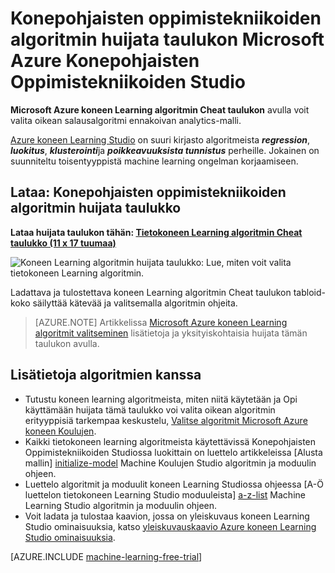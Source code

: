 <properties
    pageTitle="Kuormitusryhmälle Koulujen algoritmin huijata taulukon | Microsoft Azure"
    description="Tulostettavan koneen Koulujen algoritmin huijata taulukon avulla voit valita oikean salausalgoritmi ennakoivan mallin Azure Konepohjaisten Oppimistekniikoiden Studiossa."
    keywords="algoritmin huijata taulukon, taulukko huijata koneen learning algoritmin"
    services="machine-learning"
    documentationCenter=""
    authors="brohrer"
    manager="jhubbard"
    editor="cgronlun"/>

<tags
    ms.service="machine-learning"
    ms.workload="data-services"
    ms.tgt_pltfrm="na"
    ms.devlang="na"
    ms.topic="article"
    ms.date="08/09/2016"
    ms.author="brohrer;garye" />


# <a name="machine-learning-algorithm-cheat-sheet-for-microsoft-azure-machine-learning-studio"></a>Konepohjaisten oppimistekniikoiden algoritmin huijata taulukon Microsoft Azure Konepohjaisten Oppimistekniikoiden Studio

**Microsoft Azure koneen Learning algoritmin Cheat taulukon** avulla voit valita oikean salausalgoritmi ennakoivan analytics-malli.

[Azure koneen Learning Studio](https://studio.azureml.net/) on suuri kirjasto algoritmeista ***regression***, ***luokitus***, ***klusterointi***ja ***poikkeavuuksista tunnistus*** perheille. Jokainen on suunniteltu toisentyyppistä machine learning ongelman korjaamiseen.


## <a name="download-machine-learning-algorithm-cheat-sheet"></a>Lataa: Konepohjaisten oppimistekniikoiden algoritmin huijata taulukko

**Lataa huijata taulukon tähän: [Tietokoneen Learning algoritmin Cheat taulukko (11 x 17 tuumaa)](http://download.microsoft.com/download/A/6/1/A613E11E-8F9C-424A-B99D-65344785C288/microsoft-machine-learning-algorithm-cheat-sheet-v6.pdf)**

![Koneen Learning algoritmin huijata taulukko: Lue, miten voit valita tietokoneen Learning algoritmin.][cheat-sheet]

[cheat-sheet]: ./media/machine-learning-algorithm-cheat-sheet/machine-learning-algorithm-cheat-sheet-small_v_0_6-01.png

Ladattava ja tulostettava koneen Learning algoritmin Cheat taulukon tabloid-koko säilyttää kätevää ja valitsemalla algoritmin ohjeita.

> [AZURE.NOTE] Artikkelissa [Microsoft Azure koneen Learning algoritmit valitseminen](machine-learning-algorithm-choice.md) lisätietoja ja yksityiskohtaisia huijata tämän taulukon avulla.

## <a name="more-help-with-algorithms"></a>Lisätietoja algoritmien kanssa

* Tutustu koneen learning algoritmeista, miten niitä käytetään ja Opi käyttämään huijata tämä taulukko voi valita oikean algoritmin erityyppisiä tarkempaa keskustelu, [Valitse algoritmit Microsoft Azure koneen Koulujen](machine-learning-algorithm-choice.md).
* Kaikki tietokoneen learning algoritmeista käytettävissä Konepohjaisten Oppimistekniikoiden Studiossa luokittain on luettelo artikkeleissa [Alusta mallin] [ initialize-model] Machine Koulujen Studio algoritmin ja moduulin ohjeen.
* Luettelo algoritmit ja moduulit koneen Learning Studiossa ohjeessa [A-Ö luettelon tietokoneen Learning Studio moduuleista] [ a-z-list] Machine Learning Studio algoritmin ja moduulin ohjeen.
* Voit ladata ja tulostaa kaavion, jossa on yleiskuvaus koneen Learning Studio ominaisuuksia, katso [yleiskuvauskaavio Azure koneen Learning Studio ominaisuuksia](machine-learning-studio-overview-diagram.md).


[AZURE.INCLUDE [machine-learning-free-trial](../../includes/machine-learning-free-trial.md)]

<!-- This needs to be updated based on the new Choosing and Algorithm article

## Notes and terminology definitions for the machine learning algorithm cheat sheet

* The suggestions offered in this algorithm cheat sheet are approximate rules-of-thumb. Some can be bent, and some can be flagrantly violated. This is intended to suggest a starting point. Don’t be afraid run a head-to-head competition between several algorithms on your data. There is simply no substitute for understanding the principles of each algorithm and understanding the system that generated your data.

* Every machine learning algorithm has its own style or *inductive bias*. For a specific problem, several algorithms may be appropriate and one algorithm may be a better fit than others. But knowing which will be the best fit beforehand is not always possible. In cases like these, several algorithms are listed together in the cheat sheet. An appropriate strategy would be to try one algorithm, and if the results are not yet satisfactory, try the others. Here’s an example from the [Cortana Intelligence Gallery](http://gallery.cortanaintelligence.com/) of an experiment that tries several algorithms against the same data and compares the results: [Compare Multi-class Classifiers: Letter recognition](http://gallery.cortanaintelligence.com/Details/a635502fc98b402a890efe21cec65b92).

* There are three main categories of machine learning: **supervised learning**, **unsupervised learning**, and **reinforcement learning**.

  * In **supervised learning**, each data point is labeled or associated with a category or value of interest.  An example of a categorical label is assigning an image as either a ‘cat’ or a ‘dog’.  An example of a value label is the sale price associated with a used car. The goal of supervised learning is to study many labeled examples like these, and then to be able to make predictions about future data points - for example, to identify new photos with the correct animal or to assign accurate sale prices to other used cars. This is a popular and useful type of machine learning. All of the modules in Azure Machine Learning are supervised learning algorithms except for [K-Means Clustering][k-means-clustering].

  * In **unsupervised learning**, data points have no labels associated with them. Instead, the goal of an unsupervised learning algorithm is to organize the data in some way or to describe its structure. This can mean grouping it into clusters, as K-means does, or finding different ways of looking at complex data so that it appears simpler.

  * In **reinforcement learning**, the algorithm gets to choose an action in response to each data point. It is a common approach in robotics, where the set of sensor readings at one point in time is a data point, and the algorithm must choose the robot’s next action. It's also a natural fit for Internet of Things applications. The learning algorithm also receives a reward signal a short time later, indicating how good the decision was. Based on this, the algorithm modifies its strategy in order to achieve the highest reward. Currently there are no reinforcement learning algorithm modules in Azure ML.

* **Bayesian methods** make the assumption of statistically independent data points. This means that the unmodeled variability in one data point is uncorrelated with others, that is, it can’t be predicted. For example, if the data being recorded is the number of minutes until the next subway train arrives, two measurements taken a day apart are statistically independent. However, two measurements taken a minute apart are not statistically independent - the value of one is highly predictive of the value of the other.

* **Boosted decision tree regression** takes advantage of feature overlap or interaction among features. That means that, in any given data point, the value of one feature is somewhat predictive of the value of another. For example, in daily high/low temperature data, knowing the low temperature for the day allows you to make a reasonable guess at the high. The information contained in the two features is somewhat redundant.

* Classifying data into more than two categories can be done by either using an inherently multi-class classifier, or by combining a set of two-class classifiers into an **ensemble**. In the ensemble approach, there is a separate two-class classifier for each class - each one separates the data into two categories:  “this class” and “not this class.” Then these classifiers vote on the correct assignment of the data point. This is the operational principle behind [One-vs-All Multiclass][one-vs-all-multiclass].

* Several methods, including logistic regression and the Bayes point machine, assume **linear class boundaries**, that is, that the boundaries between classes are approximately straight lines (or hyperplanes in the more general case). Often this is a characteristic of the data that you don’t know until after you’ve tried to separate it, but it’s something that typically can be learned by visualizing beforehand. If the class boundaries look very irregular, stick with decision trees, decision jungles, support vector machines, or neural networks.

* Neural networks can be used with categorical variables by creating a **dummy variable** for each category and setting it to 1 in cases where the category applies, 0 where it doesn’t.

-->

<!-- This is how you can add a link to the image in HTML. Don't know how to do this in markdown.
<a href="http://download.microsoft.com/download/A/6/1/A613E11E-8F9C-424A-B99D-65344785C288/microsoft-machine-learning-algorithm-cheat-sheet.pdf">
<img src="C:\Users\garye\azure-content-pr\articles\media\machine-learning-algorithm-cheat-sheet\cheat-sheet-small.png">
</a>
-->

<!-- Module References -->
[a-z-list]: https://msdn.microsoft.com/library/azure/dn906033.aspx
[initialize-model]: https://msdn.microsoft.com/library/azure/0c67013c-bfbc-428b-87f3-f552d8dd41f6/
[k-means-clustering]: https://msdn.microsoft.com/library/azure/5049a09b-bd90-4c4e-9b46-7c87e3a36810/
[one-vs-all-multiclass]: https://msdn.microsoft.com/library/azure/7191efae-b4b1-4d03-a6f8-7205f87be664/

